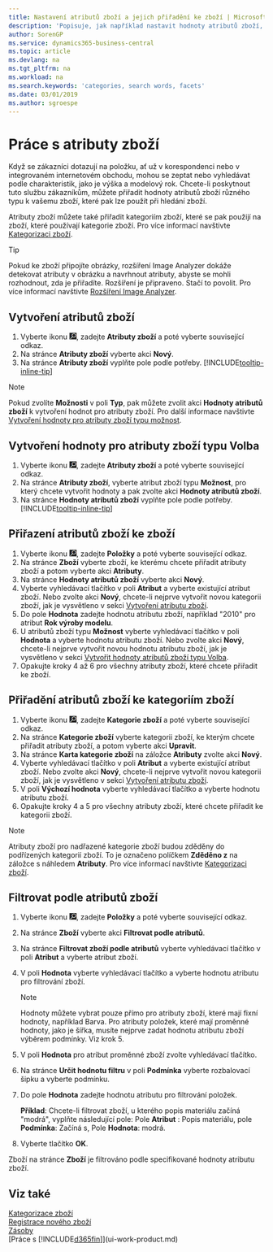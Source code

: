 ```yaml
---
title: Nastavení atributů zboží a jejich přiřadění ke zboží | Microsoft Docs
description: 'Popisuje, jak například nastavit hodnoty atributů zboží, které lze použít jako vyhledávací slova, a přiřadit je ke zboží a kategoriím zboží.'
author: SorenGP
ms.service: dynamics365-business-central
ms.topic: article
ms.devlang: na
ms.tgt_pltfrm: na
ms.workload: na
ms.search.keywords: 'categories, search words, facets'
ms.date: 03/01/2019
ms.author: sgroespe
---
```

# <a name="work-with-item-attributes"></a>Práce s atributy zboží
Když se zákazníci dotazují na položku, ať už v korespondenci nebo v integrovaném internetovém obchodu, mohou se zeptat nebo vyhledávat podle charakteristik, jako je výška a modelový rok. Chcete-li poskytnout tuto službu zákazníkům, můžete přiřadit hodnoty atributů zboží různého typu k vašemu zboží, které pak lze použít při hledání zboží.

Atributy zboží můžete také přiřadit kategoriím zboží, které se pak použijí na zboží, které používají kategorie zboží. Pro více informací navštivte [Kategorizaci zboží](inventory-how-categorize-items.md).

> [!Tip]  
> Pokud ke zboží připojíte obrázky, rozšíření Image Analyzer dokáže detekovat atributy v obrázku a navrhnout atributy, abyste se mohli rozhodnout, zda je přiřadíte. Rozšíření je připraveno. Stačí to povolit. Pro více informací navštivte [Rozšíření Image Analyzer](ui-extensions-image-analyzer.md).

## <a name="to-create-item-attributes"></a>Vytvoření atributů zboží
1. Vyberte ikonu ![Žárovky, která otevře funkci Řekněte mi](media/ui-search/search_small.png "Řekněte mi, co chcete dělat"), zadejte **Atributy zboží** a poté vyberte související odkaz.
2. Na stránce **Atributy zboží** vyberte akci **Nový**.
3. Na stránce **Atributy zboží** vyplňte pole podle potřeby. [!INCLUDE[tooltip-inline-tip](includes/tooltip-inline-tip_md.md)]

> [!NOTE]  
>   Pokud zvolíte **Možnosti** v poli **Typ**, pak můžete zvolit akci **Hodnoty atributů zboží** k vytvoření hodnot pro atributy zboží. Pro další informace navštivte [Vytvoření hodnoty pro atributy zboží typu možnost](inventory-how-work-item-attributes.md#to-create-values-for-item-attributes-of-type-option).  

## <a name="to-create-values-for-item-attributes-of-type-option"></a>Vytvoření hodnoty pro atributy zboží typu Volba
1. Vyberte ikonu ![Žárovky, která otevře funkci Řekněte mi](media/ui-search/search_small.png "Řekněte mi, co chcete dělat"), zadejte **Atributy zboží** a poté vyberte související odkaz.
2. Na stránce **Atributy zboží**, vyberte atribut zboží typu **Možnost**, pro který chcete vytvořit hodnoty a pak zvolte akci **Hodnoty atributů zboží**.
3. Na stránce **Hodnoty atributů zboží** vyplňte pole podle potřeby. [!INCLUDE[tooltip-inline-tip](includes/tooltip-inline-tip_md.md)]

## <a name="to-assign-item-attributes-to-items"></a>Přiřazení atributů zboží ke zboží
1. Vyberte ikonu ![Žárovky, která otevře funkci Řekněte mi](media/ui-search/search_small.png "Řekněte mi, co chcete dělat"), zadejte **Položky** a poté vyberte související odkaz.
2. Na stránce **Zboží** vyberte zboží, ke kterému chcete přiřadit atributy zboží a potom vyberte akci **Atributy**.
3. Na stránce **Hodnoty atributů zboží** vyberte akci **Nový**.
4. Vyberte vyhledávací tlačítko v poli **Atribut** a vyberte existující atribut zboží. Nebo zvolte akci **Nový**, chcete-li nejprve vytvořit novou kategorii zboží, jak je vysvětleno v sekci [Vytvoření atributu zboží](inventory-how-work-item-attributes.md#to-create-item-attributes).
5. Do pole **Hodnota** zadejte hodnotu atributu zboží, například "2010" pro atribut **Rok výroby modelu**.
6. U atributů zboží typu **Možnost** vyberte vyhledávací tlačítko v poli **Hodnota** a vyberte hodnotu atributu zboží. Nebo zvolte akci **Nový**, chcete-li nejprve vytvořit novou hodnotu atributu zboží, jak je vysvětleno v sekci [Vytvořit hodnoty atributů zboží typu Volba](inventory-how-work-item-attributes.md#to-assign-item-attributes-to-items).
7. Opakujte kroky 4 až 6 pro všechny atributy zboží, které chcete přiřadit ke zboží.

## <a name="to-assign-item-attributes-to-item-categories"></a>Přiřadění atributů zboží ke kategoriím zboží
1. Vyberte ikonu ![Žárovky, která otevře funkci Řekněte mi](media/ui-search/search_small.png "Řekněte mi, co chcete dělat"), zadejte **Kategorie zboží** a poté vyberte související odkaz.
2. Na stránce **Kategorie zboží** vyberte kategorii zboží, ke kterým chcete přiřadit atributy zboží, a potom vyberte akci **Upravit**.
3. Na stránce **Karta kategorie zboží** na záložce **Atributy** zvolte akci **Nový**.
4. Vyberte vyhledávací tlačítko v poli **Atribut** a vyberte existující atribut zboží. Nebo zvolte akci **Nový**, chcete-li nejprve vytvořit novou kategorii zboží, jak je vysvětleno v sekci [Vytvoření atributu zboží](inventory-how-work-item-attributes.md#to-create-item-attributes).
5. V poli **Výchozí hodnota** vyberte vyhledávací tlačítko a vyberte hodnotu atributu zboží.
6. Opakujte kroky 4 a 5 pro všechny atributy zboží, které chcete přiřadit ke kategorii zboží.

> [!NOTE]  
>   Atributy zboží pro nadřazené kategorie zboží budou zděděny do podřízených kategorií zboží. To je označeno políčkem **Zděděno z** na záložce s náhledem **Atributy**. Pro více informací navštivte [Kategorizaci zboží](inventory-how-categorize-items.md).

## <a name="to-filter-by-item-attributes"></a>Filtrovat podle atributů zboží
1. Vyberte ikonu ![Žárovky, která otevře funkci Řekněte mi](media/ui-search/search_small.png "Řekněte mi, co chcete dělat"), zadejte **Položky** a poté vyberte související odkaz.
2. Na stránce **Zboží** vyberte akci **Filtrovat podle atributů**.
3. Na stránce **Filtrovat zboží podle atributů** vyberte vyhledávací tlačítko v poli **Atribut** a vyberte atribut zboží.
4. V poli **Hodnota** vyberte vyhledávací tlačítko a vyberte hodnotu atributu pro filtrování zboží.

    > [!NOTE]  
    >   Hodnoty můžete vybrat pouze přímo pro atributy zboží, které mají fixní hodnoty, například Barva. Pro atributy položek, které mají proměnné hodnoty, jako je šířka, musíte nejprve zadat hodnotu atributu zboží výběrem podmínky. Viz krok 5.
5. V poli **Hodnota** pro atribut proměnné zboží zvolte vyhledávací tlačítko.
6. Na stránce **Určit hodnotu filtru** v poli **Podmínka** vyberte rozbalovací šipku a vyberte podmínku.
7. Do pole **Hodnota** zadejte hodnotu atributu pro filtrování položek.

    **Příklad**: Chcete-li filtrovat zboží, u kterého popis materiálu začíná "modrá", vyplňte následující pole: Pole **Atribut** : Popis materiálu, pole **Podmínka**: Začíná s, Pole **Hodnota**: modrá.
8. Vyberte tlačítko **OK**.   

Zboží na stránce **Zboží** je filtrováno podle specifikované hodnoty atributu zboží.

## <a name="see-also"></a>Viz také
[Kategorizace zboží](inventory-how-categorize-items.md)    
[Registrace nového zboží](inventory-how-register-new-items.md)  
[Zásoby](inventory-manage-inventory.md)  
[Práce s [!INCLUDE[d365fin](includes/d365fin_md.md)]](ui-work-product.md)
